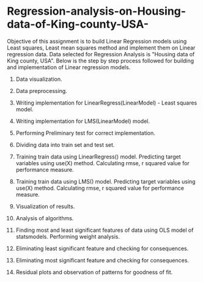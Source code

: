 # Regression-analysis-on-Housing-data-of-King-county-USA-

Objective of this assignment is to build Linear Regression models using Least squares, Least mean squares method and implement them on Linear regression data. Data selected for Regression Analysis is "Housing data of King county, USA". Below is the step by step process followed for building and implementation of Linear regression models.

1) Data visualization.

2) Data preprocessing.

3) Writing implementation for LinearRegress(LinearModel) - Least squares model.

4) Writing implementation for LMS(LinearModel) model.

5) Performing Preliminary test for correct implementation.

6) Dividing data into train set and test set.

7) Training train data using LinearRegress() model. Predicting target variables using use(X) method. Calculating rmse, r squared value for performance measure.

8) Training train data using LMS() model. Predicting target variables using use(X) method. Calculating rmse, r squared value for performance measure.

9) Visualization of results.

10) Analysis of algorithms.

11) Finding most and least significant features of data using OLS model of statsmodels. Performing weight analysis.

12) Eliminating least significant feature and checking for consequences.

13) Eliminating most significant feature and checking for consequences.

14) Residual plots and observation of patterns for goodness of fit.
